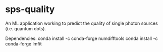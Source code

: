 # sps-quality
An ML application working to predict the quality of single photon sources (i.e. quantum dots).

Dependencies:
conda install -c conda-forge numdifftools
conda install -c conda-forge lmfit
